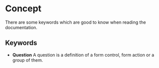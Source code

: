 # Concept

There are some keywords which are good to know when reading the documentation.

## Keywords

* **Question** A question is a definition of a form control, form action or a group of them.

